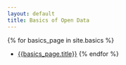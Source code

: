 ```yaml
---
layout: default
title: Basics of Open Data
---
```


{% for basics_page in site.basics %}
  * [{{basics_page.title}}]({{basics_page.url}})
{% endfor %}